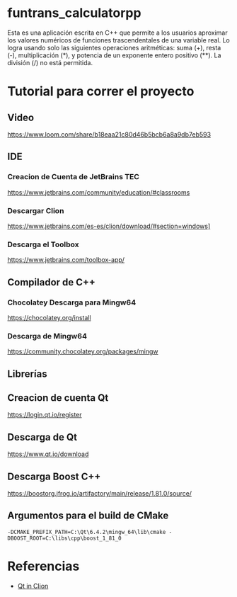 # funtrans_calculatorpp
Esta es una aplicación escrita en C++ que permite a los usuarios aproximar 
los valores numéricos de funciones trascendentales
de una variable real. Lo logra usando solo las siguientes operaciones 
aritméticas: suma (+), resta (-),
multiplicación (*), y potencia de un exponente entero positivo (**). 
La división (/) no está permitida.

# Tutorial para correr el proyecto

## Video

https://www.loom.com/share/b18eaa21c80d46b5bcb6a8a9db7eb593

## IDE

### Creacion de Cuenta de JetBrains TEC

https://www.jetbrains.com/community/education/#classrooms

### Descargar Clion

https://www.jetbrains.com/es-es/clion/download/#section=windows]

### Descarga el Toolbox

https://www.jetbrains.com/toolbox-app/

## Compilador de C++

### Chocolatey Descarga para Mingw64

https://chocolatey.org/install

### Descarga de Mingw64

https://community.chocolatey.org/packages/mingw

## Librerías

## Creacion de cuenta Qt

https://login.qt.io/register

## Descarga de Qt

https://www.qt.io/download

## Descarga Boost C++

https://boostorg.jfrog.io/artifactory/main/release/1.81.0/source/

## Argumentos para el build de CMake

```
-DCMAKE_PREFIX_PATH=C:\Qt\6.4.2\mingw_64\lib\cmake -DBOOST_ROOT=C:\libs\cpp\boost_1_81_0
```

# Referencias
- [Qt in Clion](https://www.jetbrains.com/help/clion/qt-tutorial.html#qt-setup-in-clion)
